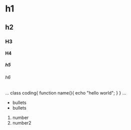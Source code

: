 # h1
## h2
### H3
#### H4
##### h5
###### h6
...
class coding{
    function name(){
        echo "hello world";
    }
}
...

- bullets
- bullets

1. number
2. number2